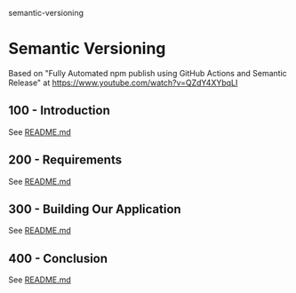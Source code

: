 semantic-versioning
# Semantic Versioning

Based on "Fully Automated npm publish using GitHub Actions and Semantic Release" at https://www.youtube.com/watch?v=QZdY4XYbqLI

## 100 - Introduction

See [README.md](./100/README.md)

## 200 - Requirements

See [README.md](./200/README.md)

## 300 - Building Our Application

See [README.md](./300/README.md)

## 400 - Conclusion

See [README.md](./400/README.md)
